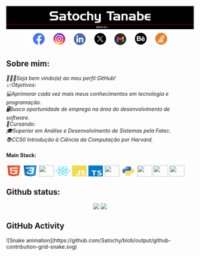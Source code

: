 <div>
  <a href="https://github.com/Satochy">
  <img src="https://github.com/Satochy/Satochy/blob/main/Banner-name.png"></a>
</div>

<div align="center">
  <a href="https://www.facebook.com/satochy.tanabe">
    <img heigth="45px" width="45px" hspace="3" src="https://github.com/Satochy/Satochy/blob/main/facebook.png"/></a>
  <a href="https://www.instagram.com/satochy_t/">
    <img heigth="45px" width="45px" hspace="3" src="https://github.com/Satochy/Satochy/blob/main/instagram.png"/></a> 
  <a href="https://www.linkedin.com/in/satochy-tanabe-6b7275220/">
    <img heigth="45px" width="45px" hspace="3" src="https://github.com/Satochy/Satochy/blob/main/linkedin.png"/></a>
  <a href="https://twitter.com/SatochyT"> 
    <img heigth="45px" width="45px" hspace="3" src="https://github.com/Satochy/Satochy/blob/main/twitter.png"/></a>
  <a href="mailto:ssatochytanabe@gmail.com">  
    <img heigth="45px" width="45px" hspace="3" src="https://github.com/Satochy/Satochy/blob/main/gmail.png"/></a> 
  <a href="https://www.behance.net/matheussatochytanabe">  
    <img heigth="45px" width="45px" hspace="3" src="https://github.com/Satochy/Satochy/blob/main/behance.png"/></a>  
  <a href="https://stackoverflow.com/users/20823429/satochy?tab=profile">  
    <img heigth="45px" width="45px" hspace="3" src="https://github.com/Satochy/Satochy/blob/main/stack_overflow.png"/></a> 
</div> 

## Sobre mim:
<div>
  <text align="left"><i>👩🏻‍💻Seja bem vindo(a) ao meu perfil GitHub!</i><br>
    <i>📈Objetivos: </i><br>
    <i>💻Aprimorar cada vez mais meus conhecimentos em tecnologia e programação. </i><br>
    <i>🖥Busco oportunidade de emprego na área do desenvolvimento de software.</i><br>
    <i>📖Cursando: </i><br>
    <i>🎓Superior em Análise e Desenvolvimento de Sistemas pela Fatec.</i><br>
    <i>📚CC50 Introdução à Ciência da Computação por Harvard.</i>
  </text><br>
</div>

#### Main Stack:
<div align="left">
  <a href="https://developer.mozilla.org/en-US/docs/Glossary/HTML5">
    <img align="center" height="30" width="40" src="https://raw.githubusercontent.com/devicons/devicon/master/icons/html5/html5-original.svg"/></a>   
  <a href="https://developer.mozilla.org/pt-BR/docs/Web/CSS">
    <img align="center" height="30" width="40" src="https://raw.githubusercontent.com/devicons/devicon/master/icons/css3/css3-original.svg"/></a>
  <a href="https://getbootstrap.com/">
    <img align="center" height="30" width="40" src="https://cdn.jsdelivr.net/gh/devicons/devicon/icons/bootstrap/bootstrap-original.svg"/></a>   
  <a href="https://reactjs.org/">
    <img align="center" height="30" width="40" src="https://raw.githubusercontent.com/devicons/devicon/master/icons/react/react-original.svg"/></a> 
  <a href="https://developer.mozilla.org/en-US/docs/Web/JavaScript">
    <img align="center" height="30" width="40"src="https://raw.githubusercontent.com/devicons/devicon/master/icons/javascript/javascript-plain.svg"/></a>   
  <a href="https://www.typescriptlang.org/">
    <img align="center" height="30" width="40" src="https://raw.githubusercontent.com/devicons/devicon/master/icons/typescript/typescript-plain.svg"/></a> 
  <a href="https://nodejs.org/en">
    <img align="center" height="30" width="40" src="https://cdn.jsdelivr.net/gh/devicons/devicon/icons/nodejs/nodejs-original.svg"/></a>   
  <a href="https://www.python.org/">
    <img align="center" height="30" width="40" src="https://raw.githubusercontent.com/devicons/devicon/master/icons/python/python-original.svg"/></a> 
  <a href="https://blog.betrybe.com/linguagem-de-programacao/linguagem-c/">
    <img align="center" height="30" width="40" src="https://cdn.jsdelivr.net/gh/devicons/devicon/icons/c/c-original.svg"/></a> 
  <a href="https://www.infoescola.com/informatica/cpp/">
    <img align="center" height="30" width="40" src="https://cdn.jsdelivr.net/gh/devicons/devicon/icons/cplusplus/cplusplus-original.svg"/></a>
    <a href="https://www.mysql.com/">
    <img align="center" height="30" width="40" src="https://cdn.jsdelivr.net/gh/devicons/devicon/icons/mysql/mysql-original.svg"/></a> 
</div>

## Github status:
<div align="center">
  <a href="https://stackoverflow.com/users/20823429/satochy?tab=profile">
    <img height="160" src="https://github-readme-stats.vercel.app/api?username=Satochy&show_icons=true&theme=dracula&include_all_commits=true&count_private=true"/></a>
  <a href="https://stackoverflow.com/users/20823429/satochy?tab=profile">
    <img height="160" src="https://github-readme-stats.vercel.app/api/top-langs/?username=Satochy&layout=compact&langs_count=7&theme=dracula"/></a> 
</div>

## GitHub Activity
<div>
  ![Snake animation](https://github.com/Satochy/blob/output/github-contribution-grid-snake.svg)
</div>
